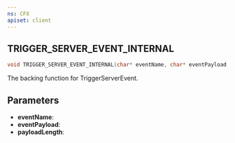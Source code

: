```yaml
---
ns: CFX
apiset: client
---
```

## TRIGGER_SERVER_EVENT_INTERNAL

```c
void TRIGGER_SERVER_EVENT_INTERNAL(char* eventName, char* eventPayload, int payloadLength);
```

The backing function for TriggerServerEvent.

## Parameters
* **eventName**: 
* **eventPayload**: 
* **payloadLength**: 

